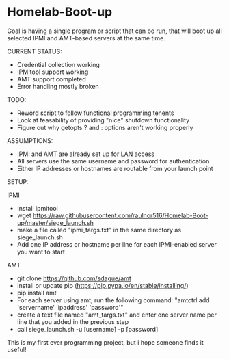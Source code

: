 # Homelab-Boot-up

Goal is having a single program or script that can be run, that will boot up all selected IPMI and AMT-based servers at the same time.

CURRENT STATUS:
 - Credential collection working
 - IPMItool support working
 - AMT support completed
 - Error handling mostly broken

TODO:
 - Reword script to follow functional programming tenents
 - Look at feasability of providing "nice" shutdown functionality
 - Figure out why getopts ? and : options aren't working properly
 
ASSUMPTIONS:
 - IPMI and AMT are already set up for LAN access
 - All servers use the same username and password for authentication
 - Either IP addresses or hostnames are routable from your launch point
 
SETUP:

IPMI
 - Install ipmitool
 - wget https://raw.githubusercontent.com/raulnor516/Homelab-Boot-up/master/siege_launch.sh
 - make a file called "ipmi_targs.txt" in the same directory as siege_launch.sh
 - Add one IP address or hostname per line for each IPMI-enabled server you want to start
 
 AMT
 - git clone https://github.com/sdague/amt
 - install or update pip (https://pip.pypa.io/en/stable/installing/)
 - pip install amt
 - For each server using amt, run the following command:
     "amtctrl add 'servername' 'ipaddress' 'password'"
 - create a text file named "amt_targs.txt" and enter one server name per line that you added in the previous step
 - call siege_launch.sh -u [username] -p [password]
 
 This is my first ever programming project, but i hope someone finds it useful!
